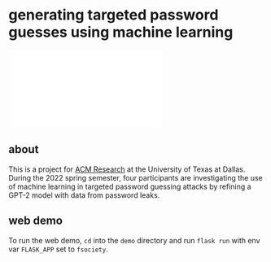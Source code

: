 # generating targeted password guesses using machine learning

![](./poster/automating_targeted_password_guessing.pdf)

## about

This is a project for [ACM Research](https://acmutd.co/research) at the University of Texas at Dallas. During the 2022 spring semester, four participants are investigating the use of machine learning in targeted password guessing attacks by refining a GPT-2 model with data from password leaks.

## web demo

To run the web demo, `cd` into the `demo` directory and run `flask run` with env var `FLASK_APP` set to `fsociety`.
